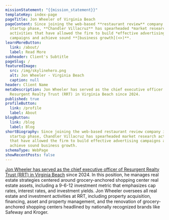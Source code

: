 ```yaml
---
missionStatement: "{{mission_statement}}"
templateKey: index-page
pageTitle: Jon Wheeler of Virginia Beach
pageContent: Since joining the web-based **restaurant review** company in its
  startup phase, **Chandler Villacruz** has spearheaded *market research*
  activities that have allowed the firm to build *effective advertising*
  campaigns and achieve sound **[business growth](<>)**.
learnMoreButton:
  link: /about/
  label: Read More
subheader: Client's Subtitle
pageSlug: /
featuredImage:
  src: /img/skylinehero.png
  alt: Jon Wheeler - Virginia Beach
  caption: null
header: Client Name
metaDescription: Jon Wheeler has served as the chief executive officer of
  Resurgent Realty Trust (RRT) in Virginia Beach since 2024.
published: true
profileButton:
  link: /profile
  label: About
blogButton:
  link: /blog
  label: Blog
shortBiography: Since joining the web-based restaurant review company in its
  startup phase, Chandler Villacruz has spearheaded market research activities
  that have allowed the firm to build effective advertising campaigns and
  achieve sound business growth.
schemaType: WebPage
showRecentPosts: false
---
```

[Jon Wheeler has served as the chief executive officer of Resurgent Realty Trust (RRT) in Virginia Beach](https://www.principalpost.com/in-brief/jon-wheeler-virginia-beach) since 2024. In this position, he manages real estate strategies centered around grocery-anchored shopping center real estate assets, including a 9-6-12 investment metric that emphasizes cap rates, interest rates, and investment yields. Jon Wheeler oversees all real estate and investment activities at RRT, including property acquisition, financing, asset and property management, and the renovation of grocery-anchored shopping centers headlined by nationally recognized brands like Safeway and Kroger.